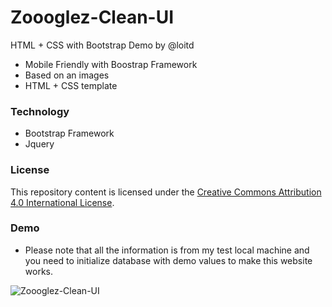 # Zoooglez-Clean-UI
HTML + CSS with Bootstrap Demo by @loitd
- 	Mobile Friendly with Boostrap Framework
- 	Based on an images
- 	HTML + CSS template

### Technology	
-	Bootstrap Framework
-	Jquery

### License
This repository content is licensed under the [Creative Commons Attribution 4.0 International License](http://creativecommons.org/licenses/by/4.0/).

### Demo
* Please note that all the information is from my test local machine and you need to initialize database with demo values to make this website works.


![Zoooglez-Clean-UI](https://cloud.githubusercontent.com/assets/444086/14061276/d77de432-f3ae-11e5-9ad8-d3e15c6c7294.jpg)